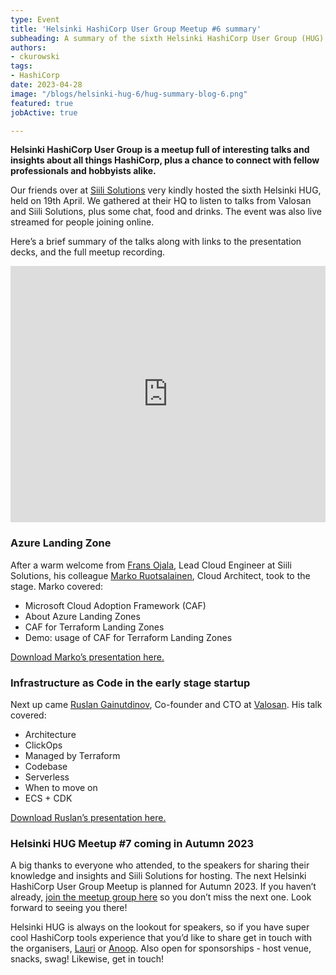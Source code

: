 ```yaml
---
type: Event
title: 'Helsinki HashiCorp User Group Meetup #6 summary'
subheading: A summary of the sixth Helsinki HashiCorp User Group (HUG) including presentations on Infrastructure as Code in early stage startups and Azure Landing Zone. 
authors:
- ckurowski
tags:
- HashiCorp
date: 2023-04-28
image: "/blogs/helsinki-hug-6/hug-summary-blog-6.png"
featured: true
jobActive: true

---
```

**Helsinki HashiCorp User Group is a meetup full of interesting talks and insights about all things HashiCorp, plus a chance to connect with fellow professionals and hobbyists alike.**

Our friends over at [Siili Solutions](https://www.siili.com/fi/) very kindly hosted the sixth Helsinki HUG, held on 19th April. We gathered at their HQ to listen to talks from Valosan and Siili Solutions, plus some chat, food and drinks. The event was also live streamed for people joining online.

Here’s a brief summary of the talks along with links to the presentation decks, and the full meetup recording.

<iframe width="100%" height="410" src="https://www.youtube.com/embed/NhIyeSYTI1w" title="YouTube video player" frameborder="0" allow="accelerometer; autoplay; clipboard-write; encrypted-media; gyroscope; picture-in-picture; web-share" allowfullscreen></iframe>


### Azure Landing Zone

After a warm welcome from [Frans Ojala](https://www.linkedin.com/in/frans-ojala-1093b0109/), Lead Cloud Engineer at Siili Solutions, his colleague [Marko Ruotsalainen](https://www.linkedin.com/in/marko-ruotsalainen-31958361/), Cloud Architect, took to the stage. Marko covered:

- Microsoft Cloud Adoption Framework (CAF)
- About Azure Landing Zones
- CAF for Terraform Landing Zones
- Demo: usage of CAF for Terraform Landing Zones

[Download Marko’s presentation here.](https://drive.google.com/file/d/1GT3fjQF3_giFofemuz4gdPZzTU9423Dw/view?usp=share_link)

### Infrastructure as Code in the early stage startup

Next up came [Ruslan Gainutdinov](https://www.linkedin.com/in/ruslanfg/), Co-founder and CTO at [Valosan](https://valosan.com/). His talk covered:

- Architecture
- ClickOps
- Managed by Terraform
- Codebase
- Serverless
- When to move on
- ECS + CDK

[Download Ruslan’s presentation here.](https://drive.google.com/file/d/1IPes5RBGruYN2ZqWVelUK2f-C7pQkYUZ/view?usp=share_link)

### **Helsinki HUG Meetup #7 coming in Autumn 2023**

A big thanks to everyone who attended, to the speakers for sharing their knowledge and insights and Siili Solutions for hosting. The next Helsinki HashiCorp User Group Meetup is planned for Autumn 2023. If you haven’t already, [join the meetup group here](https://www.meetup.com/helsinki-hashicorp-user-group/) so you don’t miss the next one. Look forward to seeing you there!

Helsinki HUG is always on the lookout for speakers, so if you have super cool HashiCorp tools experience that you’d like to share get in touch with the organisers, [Lauri](https://www.linkedin.com/in/lauri-suomalainen/) or [Anoop](https://www.linkedin.com/in/anoopvijayan/). Also open for sponsorships - host venue, snacks, swag! Likewise, get in touch!